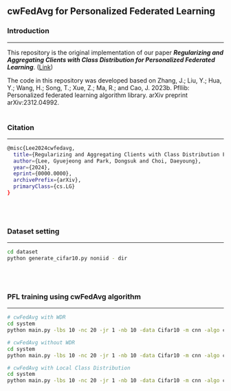 ## cwFedAvg for Personalized Federated Learning

### Introduction
***
This repository is the original implementation of our paper __*Regularizing and Aggregating Clients with Class Distribution for Personalized Federated Learning*__.
([Link](https://arxiv.org/)) 

The code in this repository was developed based on 
Zhang, J.; Liu, Y.; Hua, Y.; Wang, H.; Song, T.; Xue, Z.; Ma, R.; and Cao, J. 2023b. Pfllib: Personalized federated learning algorithm library. arXiv preprint arXiv:2312.04992.
<br><br>

### Citation
***
```sh
@misc{Lee2024cwfedavg,
  title={Regularizing and Aggregating Clients with Class Distribution For Personalized Federated Learning},
  author={Lee, Gyuejeong and Park, Dongsuk and Choi, Daeyoung},
  year={2024},
  eprint={0000.0000},
  archivePrefix={arXiv},
  primaryClass={cs.LG}
}
```
<br><br>



### Dataset setting
***
```sh
cd dataset
python generate_cifar10.py noniid - dir
```
<br><br>


### PFL training using cwFedAvg algorithm
***
```sh
# cwFedAvg with WDR
cd system
python main.py -lbs 10 -nc 20 -jr 1 -nb 10 -data Cifar10 -m cnn -algo cwFedAvg -gr 1000 -cw -wdr -wd 10 -did 0 -go cnn

# cwFedAvg without WDR
cd system
python main.py -lbs 10 -nc 20 -jr 1 -nb 10 -data Cifar10 -m cnn -algo cwFedAvg -gr 1000 -cw -did 0 -go cnn

# cwFedAvg with Local Class Distribution
cd system
python main.py -lbs 10 -nc 20 -jr 1 -nb 10 -data Cifar10 -m cnn -algo cwFedAvg -gr 1000 -cw -gt -did 0 -go cnn

```
<br><br>

